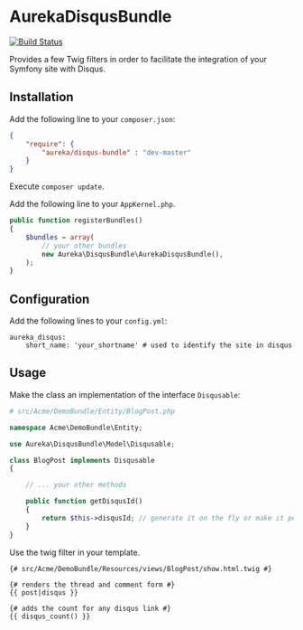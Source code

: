 AurekaDisqusBundle
=====================
[![Build Status](https://travis-ci.org/aureka/AurekaDisqusBundle.png)](https://travis-ci.org/aureka/AurekaDisqusBundle)

Provides a few Twig filters in order to facilitate the integration of your Symfony site with Disqus.

## Installation

Add the following line to your `composer.json`:

```json
{
    "require": {
        "aureka/disqus-bundle" : "dev-master"
    }
}
```

Execute `composer update`.

Add the following line to your `AppKernel.php`.

```php
public function registerBundles()
{
    $bundles = array(
        // your other bundles
        new Aureka\DisqusBundle\AurekaDisqusBundle(),
    );
}
```


## Configuration


Add the following lines to your `config.yml`:


```
aureka_disqus:
    short_name: 'your_shortname' # used to identify the site in disqus
```


## Usage

Make the class an implementation of the interface `Disqusable`:

```php
# src/Acme/DemoBundle/Entity/BlogPost.php

namespace Acme\DemoBundle\Entity;

use Aureka\DisqusBundle\Model\Disqusable;

class BlogPost implements Disqusable
{

    // ... your other methods

    public function getDisqusId()
    {
        return $this->disqusId; // generate it on the fly or make it persisted.
    }
}
```


Use the twig filter in your template.


```twig
{# src/Acme/DemoBundle/Resources/views/BlogPost/show.html.twig #}

{# renders the thread and comment form #}
{{ post|disqus }}

{# adds the count for any disqus link #}
{{ disqus_count() }}
```

